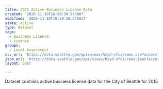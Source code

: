 ```yaml
---
title: 2015 Active Business License Data
created: '2020-11-10T16:59:30.575907'
modified: '2020-11-10T16:59:30.575917'
state: active
type: dataset
tags:
  - Business License
  - License
groups:
  - Local Government
csv_url: 'https://data.seattle.gov/api/views/hzyd-nfci/rows.csv?accessType=DOWNLOAD'
json_url: 'https://data.seattle.gov/api/views/hzyd-nfci/rows.json?accessType=DOWNLOAD'
layout: post

---
```

Dataset contains active business license data for the City of Seattle for 2015
